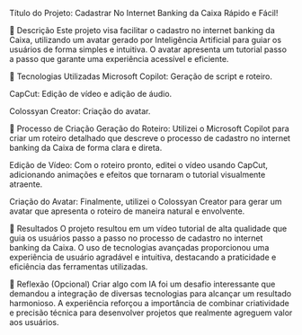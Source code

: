 
Título do Projeto: Cadastrar No Internet Banking da Caixa Rápido e Fácil!

📒 Descrição
Este projeto visa facilitar o cadastro no internet banking da Caixa, utilizando um avatar gerado por Inteligência Artificial para guiar os usuários de forma simples e intuitiva. O avatar apresenta um tutorial passo a passo que garante uma experiência acessível e eficiente.

🤖 Tecnologias Utilizadas
Microsoft Copilot: Geração de script e roteiro.

CapCut: Edição de vídeo e adição de áudio.

Colossyan Creator: Criação do avatar.

🧐 Processo de Criação
Geração do Roteiro: Utilizei o Microsoft Copilot para criar um roteiro detalhado que descreve o processo de cadastro no internet banking da Caixa de forma clara e direta.

Edição de Vídeo: Com o roteiro pronto, editei o vídeo usando CapCut, adicionando animações e efeitos que tornaram o tutorial visualmente atraente.

Criação do Avatar: Finalmente, utilizei o Colossyan Creator para gerar um avatar que apresenta o roteiro de maneira natural e envolvente.

🚀 Resultados
O projeto resultou em um vídeo tutorial de alta qualidade que guia os usuários passo a passo no processo de cadastro no internet banking da Caixa. O uso de tecnologias avançadas proporcionou uma experiência de usuário agradável e intuitiva, destacando a praticidade e eficiência das ferramentas utilizadas.

💭 Reflexão (Opcional)
Criar algo com IA foi um desafio interessante que demandou a integração de diversas tecnologias para alcançar um resultado harmonioso. A experiência reforçou a importância de combinar criatividade e precisão técnica para desenvolver projetos que realmente agreguem valor aos usuários.
